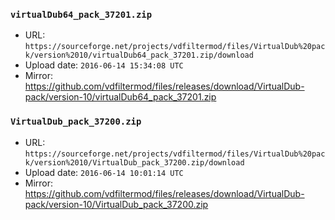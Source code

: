 ### `virtualDub64_pack_37201.zip`

- URL: `https://sourceforge.net/projects/vdfiltermod/files/VirtualDub%20pack/version%2010/virtualDub64_pack_37201.zip/download`
- Upload date: `2016-06-14 15:34:08 UTC`
- Mirror: https://github.com/vdfiltermod/files/releases/download/VirtualDub-pack/version-10/virtualDub64_pack_37201.zip


### `VirtualDub_pack_37200.zip`

- URL: `https://sourceforge.net/projects/vdfiltermod/files/VirtualDub%20pack/version%2010/VirtualDub_pack_37200.zip/download`
- Upload date: `2016-06-14 10:01:14 UTC`
- Mirror: https://github.com/vdfiltermod/files/releases/download/VirtualDub-pack/version-10/VirtualDub_pack_37200.zip
